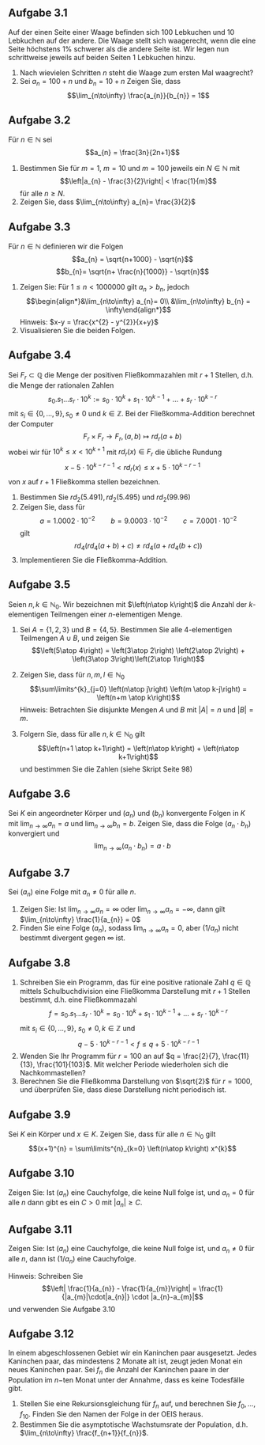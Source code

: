 ## Aufgabe 3.1

Auf der einen Seite einer Waage befinden sich $100$ Lebkuchen und $10$ Lebkuchen auf der andere.
Die Waage stellt sich waagerecht, wenn die eine Seite höchstens $1\%$ schwerer als die andere Seite ist. Wir legen nun schrittweise jeweils auf beiden Seiten $1$ Lebkuchen hinzu.

1. Nach wievielen Schritten $n$ steht die Waage zum ersten Mal waagrecht?
2. Sei $a_{n} =100 +n$ und $b_{n}= 10 +n$ Zeigen Sie, dass $$\lim_{n\to\infty} \frac{a_{n}}{b_{n}} = 1$$
## Aufgabe 3.2

Für $n\in\mathbb N$ sei
$$a_{n} = \frac{3n}{2n+1}$$
1. Bestimmen Sie für $m=1$, $m=10$ und $m =100$ jeweils ein $N \in\mathbb N$ mit $$\left|a_{n} - \frac{3}{2}\right| < \frac{1}{m}$$ für alle $n\ge N$.
2. Zeigen Sie, dass $\lim_{n\to\infty} a_{n}= \frac{3}{2}$

## Aufgabe 3.3

Für $n\in\mathbb N$ definieren wir die Folgen
$$a_{n} = \sqrt{n+1000} - \sqrt{n}$$
$$b_{n}= \sqrt{n+ \frac{n}{1000}} - \sqrt{n}$$

1. Zeigen Sie: Für $1 \le n < 1000000$ gilt $a_{n} > b_{n}$, jedoch $$\begin{align*}&\lim_{n\to\infty} a_{n}= 0\\ &\lim_{n\to\infty} b_{n} = \infty\end{align*}$$
   Hinweis: $x-y = \frac{x^{2} - y^{2}}{x+y}$
2. Visualisieren Sie die beiden Folgen.

## Aufgabe 3.4

Sei $F_{r}\subset \mathbb Q$ die Menge der positiven Fließkommazahlen mit $r+1$ Stellen, d.h. die Menge der rationalen Zahlen
$$s_{0}.s_{1}...s_{r} \cdot 10^{k} := s_{0} \cdot 10^{k} + s_{1} \cdot 10^{k-1} + ... + s_{r}\cdot 10^{k-r}$$
mit $s_{i} \in \lbrace0, ..., 9\rbrace, s_{0} \not = 0$ und $k\in\mathbb Z$. Bei der Fließkomma-Addition berechnet der Computer
$$F_{r}\times F_{r} \to F_{r}, (a, b) \mapsto rd_{r}(a+b)$$
wobei wir für $10^{k} \le x < 10^{k+1}$ mit $rd_{r}(x) \in F_{r}$  die übliche Rundung
$$x-5\cdot10^{k-r-1} < rd_{r}(x) \le x+5 \cdot 10^{k-r-1}$$
von $x$ auf $r+1$ Fließkomma stellen bezeichnen.

1. Bestimmen Sie $rd_{2}(5.491), rd_2(5.495)$ und $rd_{2}(99.96)$
2. Zeigen Sie, dass für $$a = 1.0002 \cdot 10^{-2} \qquad b = 9.0003 \cdot 10^{-2} \qquad c = 7.0001 \cdot 10^{-2}$$
   gilt $$rd_{4}(rd_{4}(a+b) + c) \not = rd_{4}(a + rd_{4}(b+c))$$
3. Implementieren Sie die Fließkomma-Addition.


## Aufgabe 3.5

Seien $n, k \in\mathbb N_{0}$. Wir bezeichnen mit $\left(n\atop k\right)$ die Anzahl der $k$-elementigen Teilmengen einer $n$-elementigen Menge.

1. Sei $A = \lbrace1, 2, 3\rbrace$ und $B = \lbrace4,5\rbrace$. Bestimmen Sie alle $4$-elementigen Teilmengen $A\cup B$, und zeigen Sie $$\left(5\atop 4\right) = \left(3\atop 2\right) \left(2\atop 2\right) + \left(3\atop 3\right)\left(2\atop 1\right)$$
2. Zeigen Sie, dass für $n, m, l \in\mathbb N_{0}$ $$\sum\limits^{k}_{j=0} \left(n\atop j\right) \left(m \atop k-j\right) = \left(n+m \atop k\right)$$
   Hinweis: Betrachten Sie disjunkte Mengen $A$ und $B$ mit $|A| = n$ und $|B| = m$.

3. Folgern Sie, dass für alle $n, k \in\mathbb N_{0}$ gilt $$\left(n+1 \atop k+1\right) = \left(n\atop k\right) + \left(n\atop k+1\right)$$ und bestimmen Sie die Zahlen (siehe Skript Seite 98)

## Aufgabe 3.6

Sei $K$ ein angeordneter Körper und $(a_{n})$ und $(b_{n})$ konvergente Folgen in $K$ mit $\lim_{n\to\infty} a_{n} = a$ und $\lim_{n\to\infty} b_{n}= b$.
Zeigen Sie, dass die Folge $(a_{n}\cdot b_{n})$ konvergiert und
$$\lim_{n\to\infty} (a_{n}\cdot b_{n}) = a\cdot b$$

## Aufgabe 3.7

Sei $(a_n)$ eine Folge mit $a_{n} \not =0$ für alle $n$.
1. Zeigen Sie: Ist $\lim_{n\to\infty} a_{n} = \infty$ oder $\lim_{n\to\infty} a_{n} = -\infty$, dann gilt $\lim_{n\to\infty} \frac{1}{a_{n}} = 0$
2. Finden Sie eine Folge $(a_n)$, sodass $\lim_{n\to\infty} a_{n}= 0$, aber $\left(1/a_{n}\right)$ nicht bestimmt divergent gegen $\infty$ ist.

## Aufgabe 3.8

1. Schreiben Sie ein Programm, das für eine positive rationale Zahl $q\in\mathbb Q$ mittels Schulbuchdivision eine Fließkomma Darstellung mit $r+1$ Stellen bestimmt, d.h. eine Fließkommazahl $$f = s_{0}.s_{1}...s_{r}\cdot 10^{k} = s_{0} \cdot 10^{k} + s_{1} \cdot 10^{k-1} + ... + s_{r} \cdot 10^{k-r}$$ mit $s_{i} \in \lbrace0,..., 9\rbrace$, $s_{0} \not = 0, k\in\mathbb Z$ und $$q-5\cdot10^{k-r-1} < f \le q+ 5 \cdot 10^{k-r-1}$$
2. Wenden Sie Ihr Programm für $r = 100$ an auf $q = \frac{2}{7}, \frac{11}{13}, \frac{101}{103}$. Mit welcher Periode wiederholen sich die Nachkommastellen?
3. Berechnen Sie die Fließkomma Darstellung von $\sqrt{2}$ für $r = 1000$, und überprüfen Sie, dass diese Darstellung nicht periodisch ist.

## Aufgabe 3.9

Sei $K$ ein Körper und $x\in K$. Zeigen Sie, dass für alle $n\in\mathbb N_{0}$ gilt
$$(x+1)^{n} = \sum\limits^{n}_{k=0} \left(n\atop k\right) x^{k}$$

## Aufgabe 3.10

Zeigen Sie: Ist $(a_{n})$ eine Cauchyfolge, die keine Null folge ist, und $a_{n} = 0$ für alle $n$ dann gibt es ein $C > 0$ mit $|a_{n}| \ge C$.

## Aufgabe 3.11

Zeigen Sie: Ist $(a_n)$ eine Cauchyfolge, die keine Null folge ist, und $a_{n}\not= 0$ für alle $n$, dann ist $\left(1/a_{n}\right)$ eine Cauchyfolge.

Hinweis: Schreiben Sie
$$\left| \frac{1}{a_{n}} - \frac{1}{a_{m}}\right| = \frac{1}{|a_{m}|\cdot|a_{n}|} \cdot |a_{n}-a_{m}|$$
und verwenden Sie Aufgabe 3.10

## Aufgabe 3.12

In einem abgeschlossenen Gebiet wir ein Kaninchen paar ausgesetzt. Jedes Kaninchen paar, das mindestens $2$ Monate alt ist, zeugt jeden Monat ein neues Kaninchen paar. Sei $f_{n}$ die Anzahl der Kaninchen paare in der Population im $n-$ten Monat unter der Annahme, dass es keine Todesfälle gibt.

1. Stellen Sie eine Rekursionsgleichung für $f_{n}$ auf, und berechnen Sie $f_{0}, ..., f_{10}$. Finden Sie den Namen der Folge in der OEIS heraus.
2. Bestimmen Sie die asymptotische Wachstumsrate der Population, d.h. $\lim_{n\to\infty} \frac{f_{n+1}}{f_{n}}$.

